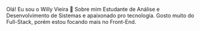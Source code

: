 Olá! Eu sou o Willy Vieira 👋
Sobre mim
Estudante de Análise e Desenvolvimento de Sistemas e apaixonado pro tecnologia. Gosto muito do Full-Stack, porém estou focando mais no Front-End. 
